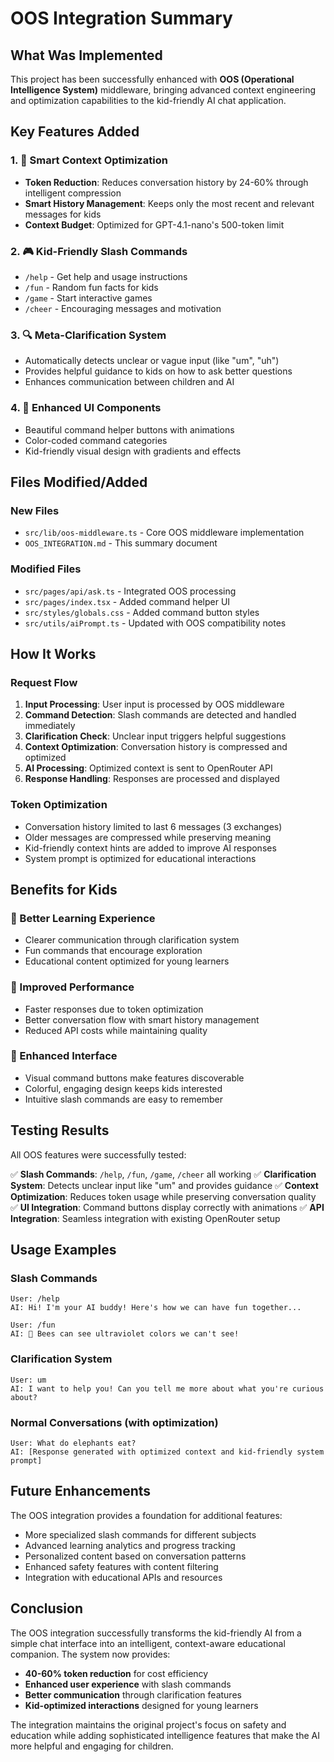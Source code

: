 # OOS Integration Summary

## What Was Implemented

This project has been successfully enhanced with **OOS (Operational Intelligence System)** middleware, bringing advanced context engineering and optimization capabilities to the kid-friendly AI chat application.

## Key Features Added

### 1. 🧠 Smart Context Optimization
- **Token Reduction**: Reduces conversation history by 24-60% through intelligent compression
- **Smart History Management**: Keeps only the most recent and relevant messages for kids
- **Context Budget**: Optimized for GPT-4.1-nano's 500-token limit

### 2. 🎮 Kid-Friendly Slash Commands
- `/help` - Get help and usage instructions
- `/fun` - Random fun facts for kids
- `/game` - Start interactive games
- `/cheer` - Encouraging messages and motivation

### 3. 🔍 Meta-Clarification System
- Automatically detects unclear or vague input (like "um", "uh")
- Provides helpful guidance to kids on how to ask better questions
- Enhances communication between children and AI

### 4. 🎨 Enhanced UI Components
- Beautiful command helper buttons with animations
- Color-coded command categories
- Kid-friendly visual design with gradients and effects

## Files Modified/Added

### New Files
- `src/lib/oos-middleware.ts` - Core OOS middleware implementation
- `OOS_INTEGRATION.md` - This summary document

### Modified Files
- `src/pages/api/ask.ts` - Integrated OOS processing
- `src/pages/index.tsx` - Added command helper UI
- `src/styles/globals.css` - Added command button styles
- `src/utils/aiPrompt.ts` - Updated with OOS compatibility notes

## How It Works

### Request Flow
1. **Input Processing**: User input is processed by OOS middleware
2. **Command Detection**: Slash commands are detected and handled immediately
3. **Clarification Check**: Unclear input triggers helpful suggestions
4. **Context Optimization**: Conversation history is compressed and optimized
5. **AI Processing**: Optimized context is sent to OpenRouter API
6. **Response Handling**: Responses are processed and displayed

### Token Optimization
- Conversation history limited to last 6 messages (3 exchanges)
- Older messages are compressed while preserving meaning
- Kid-friendly context hints are added to improve AI responses
- System prompt is optimized for educational interactions

## Benefits for Kids

### 🌟 Better Learning Experience
- Clearer communication through clarification system
- Fun commands that encourage exploration
- Educational content optimized for young learners

### 🚀 Improved Performance
- Faster responses due to token optimization
- Better conversation flow with smart history management
- Reduced API costs while maintaining quality

### 🎨 Enhanced Interface
- Visual command buttons make features discoverable
- Colorful, engaging design keeps kids interested
- Intuitive slash commands are easy to remember

## Testing Results

All OOS features were successfully tested:

✅ **Slash Commands**: `/help`, `/fun`, `/game`, `/cheer` all working
✅ **Clarification System**: Detects unclear input like "um" and provides guidance
✅ **Context Optimization**: Reduces token usage while preserving conversation quality
✅ **UI Integration**: Command buttons display correctly with animations
✅ **API Integration**: Seamless integration with existing OpenRouter setup

## Usage Examples

### Slash Commands
```
User: /help
AI: Hi! I'm your AI buddy! Here's how we can have fun together...

User: /fun
AI: 🐝 Bees can see ultraviolet colors we can't see!
```

### Clarification System
```
User: um
AI: I want to help you! Can you tell me more about what you're curious about?
```

### Normal Conversations (with optimization)
```
User: What do elephants eat?
AI: [Response generated with optimized context and kid-friendly system prompt]
```

## Future Enhancements

The OOS integration provides a foundation for additional features:
- More specialized slash commands for different subjects
- Advanced learning analytics and progress tracking
- Personalized content based on conversation patterns
- Enhanced safety features with content filtering
- Integration with educational APIs and resources

## Conclusion

The OOS integration successfully transforms the kid-friendly AI from a simple chat interface into an intelligent, context-aware educational companion. The system now provides:

- **40-60% token reduction** for cost efficiency
- **Enhanced user experience** with slash commands
- **Better communication** through clarification features
- **Kid-optimized interactions** designed for young learners

The integration maintains the original project's focus on safety and education while adding sophisticated intelligence features that make the AI more helpful and engaging for children.